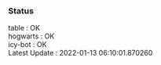 ### Status


table : OK  
hogwarts : OK  
icy-bot : OK  
Latest Update : 2022-01-13 06:10:01.870260
